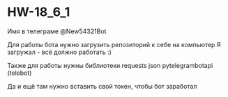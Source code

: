 # HW-18_6_1
Имя в телеграме @New54321Bot

Для работы бота нужно загрузить репозиторий к себе на компьютер
    Я загружал - всё должно работать :)

Также для работы нужны библиотеки requests json pytelegrambotapi (telebot)

Да и ещё там нужно вставить свой токен, чтобы бот заработал
